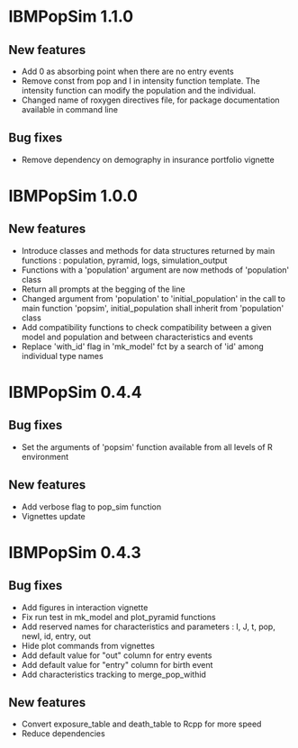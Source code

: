 # IBMPopSim 1.1.0

## New features

- Add 0 as absorbing point when there are no entry events
- Remove const from pop and I in intensity function template. The intensity function can modify the population and the individual.  
- Changed name of roxygen directives file, for package documentation available in command line

## Bug fixes
- Remove dependency on demography in insurance portfolio vignette

# IBMPopSim 1.0.0

## New features

- Introduce classes and methods for data structures returned by main functions : population, pyramid, logs, simulation_output
- Functions with a 'population' argument are now methods of 'population' class
- Return all prompts at the begging of the line
- Changed argument from 'population' to 'initial_population' in the call to main function 'popsim', initial_population shall inherit from 'population' class
- Add compatibility functions to check compatibility between a given model and population and between characteristics and events
- Replace 'with_id' flag in 'mk_model' fct by a search of 'id' among individual type names

# IBMPopSim 0.4.4

## Bug fixes
- Set the arguments of 'popsim' function available from all levels of R environment 

## New features
- Add verbose flag to pop_sim function
- Vignettes update

# IBMPopSim 0.4.3

## Bug fixes
- Add figures in interaction vignette
- Fix run test in mk_model and plot_pyramid functions
- Add reserved names for characteristics and parameters : I, J, t, pop, newI, id, entry, out
- Hide plot commands from vignettes
- Add default value for "out" column for entry events 
- Add default value for "entry" column for birth event
- Add characteristics tracking to merge_pop_withid

## New features
- Convert exposure_table and death_table to Rcpp for more speed
- Reduce dependencies


